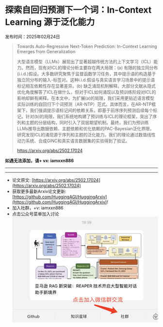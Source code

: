# 探索自回归预测下一个词：In-Context Learning 源于泛化能力
发布时间：2025年02月24日


> Towards Auto-Regressive Next-Token Prediction: In-Context Learning Emerges from Generalization
>
> 大型语言模型（LLMs）展现出了显著超越传统方法的上下文学习（ICL）能力。然而，现有对ICL的理论分析主要存在两大局限：(a) 有限的独立同分布(i.i.d.)假设。大多数研究聚焦于监督函数学习任务，其中提示语的构造基于独立同分布的输入-标签对。这种i.i.d.假设与真实语言学习场景中的提示语标记相互依赖性存在显著差异。(b) 缺乏涌现机制解释。大部分文献从隐式优化角度解答了ICL在做什么，但对于ICL如何涌现以及预训练阶段对ICL的影响却鲜有阐释。在本文中，为扩展(a)的局限，我们采用更贴近语言模型实际训练的自回归下个词预测（AR-NTP）范式。具体而言，在AR-NTP框架下，我们强调提示语标记间的依赖关系，即基于前序序列预测后续每个标记。针对(b)的局限，我们系统地构建了预训练与ICL的理论框架，突出了序列和主题的分层结构，同时引入了双层期望机制。最终，我们为预训练LLMs推导出数据依赖、主题依赖和优化依赖的PAC-Bayesian泛化界限，研究发现ICL的涌现源于序列和主题的泛化能力。我们的理论通过数值线性动力系统、合成GINC和真实语言数据集的实验得到了验证。
>
> https://arxiv.org/abs/2502.17024

**如遇无法添加，请+ vx: iamxxn886**
<hr />


<hr />

- 论文原文: [https://arxiv.org/abs/2502.17024](https://arxiv.org/abs/2502.17024)
- 获取更多最新Arxiv论文更新: [https://github.com/HuggingAGI/HuggingArxiv](https://github.com/HuggingAGI/HuggingArxiv)!
- 加入社群，+v: iamxxn886
- 点击公众号菜单加入讨论
![](https://raw.githubusercontent.com/HuggingAGI/wx_assets/main/2024/07/31/1722434818326-94339e92-22f1-4472-9d27-fed232f70b5d.jpeg)